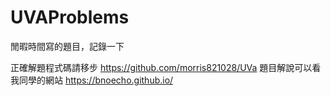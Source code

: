 # UVAProblems
閒暇時間寫的題目，記錄一下

正確解題程式碼請移步 https://github.com/morris821028/UVa
題目解說可以看我同學的網站 https://bnoecho.github.io/
